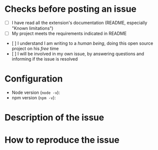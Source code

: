 <!--
This is a real open source project, ie. done for free on my free time. So please:
- be polite and respectful
- check your project meets the requirements stated in README
- check issues already opened
- check questions already answered in closed issues: https://github.com/cyrilletuzi/typescript-strictly-typed/issues?q=is%3Aissue+is%3Aclosed
-->

# Checks before posting an issue

- [ ] I have read all the extension's documentation (README, especially "Known limitations")
- [ ] My project meets the requirements indicated in README
- [ ] I understand I am writing to a *human being*, doing this open source project on his *free* time
- [ ] I will be involved in my own issue, by answering questions and informing if the issue is resolved

<!-- Otherwise the issue will be closed. -->

# Configuration

- Node version (`node -v`): 
- npm version (`npm -v`): 

# Description of the issue

<!-- Be precise, a vague description will not allow to find the problem.. -->

# How to reproduce the issue

<!-- Most common scenarios have already been tested, so without reproduction steps I will not be able to help. -->

